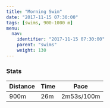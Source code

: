 ```yaml
---
title: "Morning Swim"
date: "2017-11-15 07:30:00"
tags: [swims, 900-1000 m]
menu:
  nav:
    identifier: "2017-11-15 07:30:00"
    parent: "swims"
    weight: 130
---
```


### Stats

| Distance | Time | Pace |
|----------|------|------|
|900m|26m|2m53s/100m|
